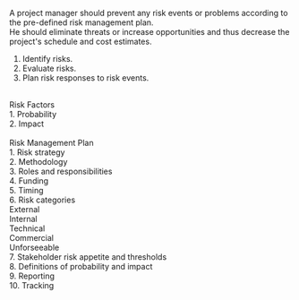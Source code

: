 A project manager should prevent any risk events or problems according to the pre-defined risk management plan.<br>
He should eliminate threats or increase opportunities and thus decrease the project's schedule and cost estimates.<br>
1. Identify risks.<br>
2. Evaluate risks.<br>
3. Plan risk responses to risk events.<br>
<br>
Risk Factors<br>
1. Probability<br>
2. Impact<br>
<br>
Risk Management Plan<br>
1. Risk strategy<br>
2. Methodology<br>
3. Roles and responsibilities<br>
4. Funding<br>
5. Timing<br>
6. Risk categories<br>
External<br>
Internal<br>
Technical<br>
Commercial<br>
Unforseeable<br>
7. Stakeholder risk appetite and thresholds<br>
8. Definitions of probability and impact<br>
9. Reporting<br>
10. Tracking<br>

